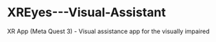 # XREyes---Visual-Assistant
XR App (Meta Quest 3) - Visual assistance app for the visually impaired
